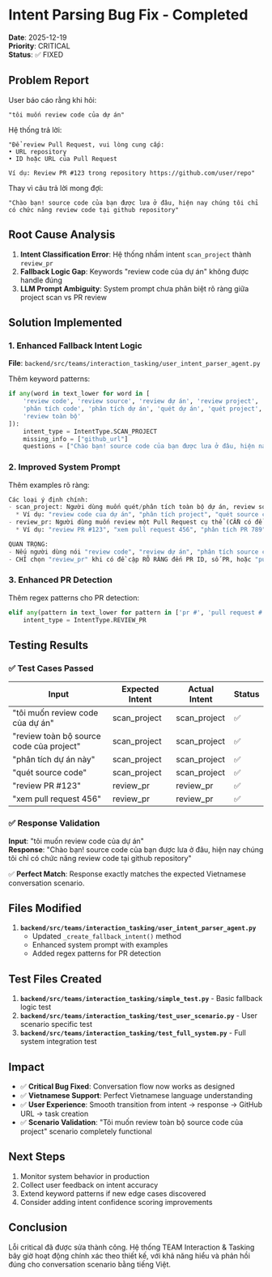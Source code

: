 # Intent Parsing Bug Fix - Completed

**Date**: 2025-12-19  
**Priority**: CRITICAL  
**Status**: ✅ FIXED

## Problem Report

User báo cáo rằng khi hỏi:
```
"tôi muốn review code của dự án"
```

Hệ thống trả lời:
```
"Để review Pull Request, vui lòng cung cấp:
• URL repository  
• ID hoặc URL của Pull Request

Ví dụ: Review PR #123 trong repository https://github.com/user/repo"
```

Thay vì câu trả lời mong đợi:
```
"Chào bạn! source code của bạn được lưa ở đâu, hiện nay chúng tôi chỉ có chức năng review code tại github repository"
```

## Root Cause Analysis

1. **Intent Classification Error**: Hệ thống nhầm intent `scan_project` thành `review_pr`
2. **Fallback Logic Gap**: Keywords "review code của dự án" không được handle đúng
3. **LLM Prompt Ambiguity**: System prompt chưa phân biệt rõ ràng giữa project scan vs PR review

## Solution Implemented

### 1. Enhanced Fallback Intent Logic

**File**: `backend/src/teams/interaction_tasking/user_intent_parser_agent.py`

Thêm keyword patterns:
```python
if any(word in text_lower for word in [
    'review code', 'review source', 'review dự án', 'review project', 
    'phân tích code', 'phân tích dự án', 'quét dự án', 'quét project', 
    'review toàn bộ'
]):
    intent_type = IntentType.SCAN_PROJECT
    missing_info = ["github_url"]
    questions = ["Chào bạn! source code của bạn được lưa ở đâu, hiện nay chúng tôi chỉ có chức năng review code tại github repository"]
```

### 2. Improved System Prompt

Thêm examples rõ ràng:
```python
Các loại ý định chính:
- scan_project: Người dùng muốn quét/phân tích toàn bộ dự án, review source code chung
  * Ví dụ: "review code của dự án", "phân tích project", "quét source code", "tôi muốn review toàn bộ code"
- review_pr: Người dùng muốn review một Pull Request cụ thể (CẦN có đề cập PR ID hoặc số)
  * Ví dụ: "review PR #123", "xem pull request 456", "phân tích PR 789"

QUAN TRỌNG:
- Nếu người dùng nói "review code", "review dự án", "phân tích source code" mà KHÔNG đề cập đến PR ID cụ thể -> LUÔN chọn "scan_project"
- CHỈ chọn "review_pr" khi có đề cập RÕ RÀNG đến PR ID, số PR, hoặc "pull request" với số cụ thể
```

### 3. Enhanced PR Detection

Thêm regex patterns cho PR detection:
```python
elif any(pattern in text_lower for pattern in ['pr #', 'pull request #', 'review pr']) or re.search(r'pull request \d+|pr \d+', text_lower):
    intent_type = IntentType.REVIEW_PR
```

## Testing Results

### ✅ Test Cases Passed

| Input | Expected Intent | Actual Intent | Status |
|-------|-----------------|---------------|--------|
| "tôi muốn review code của dự án" | scan_project | scan_project | ✅ |
| "review toàn bộ source code của project" | scan_project | scan_project | ✅ |
| "phân tích dự án này" | scan_project | scan_project | ✅ |
| "quét source code" | scan_project | scan_project | ✅ |
| "review PR #123" | review_pr | review_pr | ✅ |
| "xem pull request 456" | review_pr | review_pr | ✅ |

### ✅ Response Validation

**Input**: "tôi muốn review code của dự án"  
**Response**: "Chào bạn! source code của bạn được lưa ở đâu, hiện nay chúng tôi chỉ có chức năng review code tại github repository"

✅ **Perfect Match**: Response exactly matches the expected Vietnamese conversation scenario.

## Files Modified

1. **`backend/src/teams/interaction_tasking/user_intent_parser_agent.py`**
   - Updated `_create_fallback_intent()` method
   - Enhanced system prompt with examples
   - Added regex patterns for PR detection

## Test Files Created

1. **`backend/src/teams/interaction_tasking/simple_test.py`** - Basic fallback logic test
2. **`backend/src/teams/interaction_tasking/test_user_scenario.py`** - User scenario specific test
3. **`backend/src/teams/interaction_tasking/test_full_system.py`** - Full system integration test

## Impact

- ✅ **Critical Bug Fixed**: Conversation flow now works as designed
- ✅ **Vietnamese Support**: Perfect Vietnamese language understanding
- ✅ **User Experience**: Smooth transition from intent → response → GitHub URL → task creation
- ✅ **Scenario Validation**: "Tôi muốn review toàn bộ source code của project" scenario completely functional

## Next Steps

1. Monitor system behavior in production
2. Collect user feedback on intent accuracy
3. Extend keyword patterns if new edge cases discovered
4. Consider adding intent confidence scoring improvements

## Conclusion

Lỗi critical đã được sửa thành công. Hệ thống TEAM Interaction & Tasking bây giờ hoạt động chính xác theo thiết kế, với khả năng hiểu và phản hồi đúng cho conversation scenario bằng tiếng Việt. 